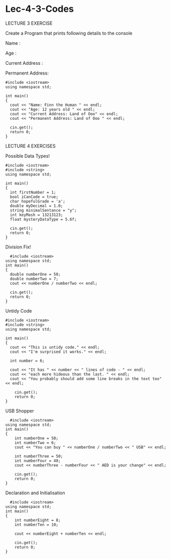 # Lec-4-3-Codes

LECTURE 3 EXERCISE

Create a Program that prints following details to the console 

Name :

Age :

Current Address :  

Permanent Address:

    #include <iostream>  
    using namespace std;

    int main() 
    { 
      cout << "Name: Finn the Human " << endl; 
      cout << "Age: 12 years old " << endl;
      cout << "Current Address: Land of Ooo" << endl;
      cout << "Permanent Address: Land of Ooo " << endl;

      cin.get();
      return 0; 
    }

LECTURE 4 EXERCISES
  
  Possible Data Types!
  
    #include <iostream>  
    #include <string>
    using namespace std;

    int main() 
    {
      int firstNumber = 1;  
      bool iCanCode = true;  
      char hopefulGrade = 'a';  
      double myDecimal = 1.0;  
      string minimalSentance = "y";  
      int keyMash = 13213123;
      float mysteryDataType = 5.6f; 

      cin.get();  
      return 0;
    }

  Division Fix!
  
      #include <iostream> 
    using namespace std;
    int main()
    {
      double numberOne = 50;
      double numberTwo = 7;
      cout << numberOne / numberTwo << endl;

      cin.get(); 
      return 0;
    }
  
  Untidy Code
  
    #include <iostream> 
    #include <string> 
    using namespace std;

    int main() 
    {
      cout << "This is untidy code." << endl;
      cout << "I'm surprised it works." << endl;

      int number = 6;

      cout << "It has " << number << " lines of code - " << endl;
      cout << "each more hideous than the last. " << endl;
      cout << "You probably should add some line breaks in the text too" << endl;

        cin.get(); 
        return 0;
    }
  
  USB Shopper 
  
      #include <iostream>
    using namespace std;
    int main()
    {
        int numberOne = 50;
        int numberTwo = 6;
        cout << "You can buy " << numberOne / numberTwo << " USB" << endl;

        int numberThree = 50;
        int numberFour = 48;
        cout << numberThree - numberFour << " AED is your change" << endl;

        cin.get(); 
        return 0;
    }
    
    
  Declaration and Initialisation
  
      #include <iostream>
    using namespace std;
    int main()
    {
        int numberEight = 8;
        int numberTen = 10;

        cout << numberEight + numberTen << endl;

        cin.get(); 
        return 0;
    }
